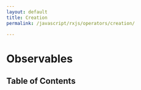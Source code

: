 ```yaml
---
layout: default
title: Creation
permalink: /javascript/rxjs/operators/creation/

---
```


# Observables

## Table of Contents
<!-- 

1. [Overview](./overview.md)
2. [Observables](./observables.md)
    1. [Observer](./observer.md)
    2. [Subscription](./subscription.md)
3. [Operators](./operators.md)
4. [Subjects](./subjects.md)
5. [Error handling](./errorHandling.md)
6. [Angular](./angular.md) -->
